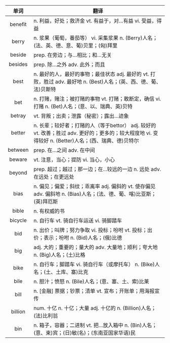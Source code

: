 |单词|翻译  |
|:--:|--| 
|	benefit  		|		n. 利益，好处；救济金 vt. 有益于，对…有益 vi. 受益，得益	|		
|	berry  		|		n. 浆果（葡萄，番茄等） vi. 采集浆果 n. (Berry)人名；(法、英、德、意、葡)贝里；(匈)拜里	|		
|	beside  		|		prep. 在旁边；与…相比；和…无关	|		
|	besides  		|		prep. 除…之外 adv. 此外；而且	|		
|	best  		|		n. 最好的人，最好的事物；最佳状态 adj. 最好的 vt. 打败，胜过 adv. 最好地 n. (Best)人名；(英、西、德、葡、法)贝斯特	|		
|	bet  		|		n. 打赌，赌注；被打赌的事物 vt. 打赌；敢断定，确信 vi. 打赌 n. (Bet)人名；(意、以、瑞典、英)贝特	|		
|	betray  		|		vt. 背叛；出卖；泄露（秘密）；露出…迹象	|		
|	better  		|		n. 长辈；较好者；打赌的人（等于bettor） adj. 较好的 vt. 改善；胜过 adv. 更好的；更多的；较大程度地 vi. 变得较好 n. (Better)人名；(西、瑞典、德)贝特尔	|		
|	between  		|		prep. 在…之间 adv. 在中间	|		
|	beware  		|		vt. 注意，当心；提防 vi. 当心，小心	|		
|	beyond  		|		prep. 超过；越过；那一边；在...较远的一边 n. 远处 adv. 在远处；在更远处	|		
|	bias  		|		n. 偏见；偏爱；斜纹；乖离率 adj. 偏斜的 vt. 使存偏见 adv. 偏斜地 n. (Bias)人名；(法、德、葡、喀)比亚斯；(英)拜厄斯	|		
|	bible  		|		n. 有权威的书	|		
|	bicycle  		|		n. 自行车 vt. 骑自行车运送 vi. 骑脚踏车	|		
|	bid  		|		n. 出价；叫牌；努力争取 vi. 投标；吩咐 vt. 投标；出价；表示；吩咐 n. (Bid)人名；(俄)比德	|		
|	big  		|		adj. 大的；重要的；量大的 adv. 大量地；顺利；夸大地 n. (Big)人名；(土)比格	|		
|	bike  		|		n. 自行车；脚踏车 vi. 骑自行车（或摩托车） n. (Bike)人名；(土、土库、塞)比克	|		
|	bile  		|		n. 胆汁；愤怒 n. (Bile)人名；(意、塞、土、索)比莱	|		
|	bill  		|		n. [金融] 票据；钞票；清单 vt. 宣布；开账单；用海报宣传	|		
|	billion  		|		num. 十亿 n. 十亿；大量 adj. 十亿的 n. (Billion)人名；(法)比利翁	|		
|	bin  		|		n. 箱子，容器；二进制 vt. 把…放入箱中 n. (Bin)人名；(意、柬)宾；(日)敏(名)；(东南亚国家华语)民	|